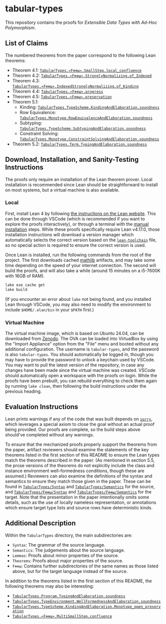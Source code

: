 # tabular-types

This repository contains the proofs for _Extensible Data Types with Ad-Hoc Polymorphism_.

## List of Claims

The numbered theorems from the paper correspond to the following Lean theorems:

- Theorem 4.1: [`TabularTypes.«F⊗⊕ω».SmallStep.local_confluence`](TabularTypes/F⊗⊕ω/Lemmas/Type/SmallStep.lean)
- Theorem 4.2: [`TabularTypes.«F⊗⊕ω».StronglyNormalizing.of_Indexed`](TabularTypes/F⊗⊕ω/Lemmas/Type/SmallStep.lean)
- Theorem 4.3: [`TabularTypes.«F⊗⊕ω».IndexedStronglyNormalizing.of_Kinding`](TabularTypes/F⊗⊕ω/Lemmas/Type/SmallStep.lean)
- Theorem 4.4: [`TabularTypes.«F⊗⊕ω».progress`](TabularTypes/F⊗⊕ω/Theorems.lean)
- Theorem 4.5: [`TabularTypes.«F⊗⊕ω».preservation`](TabularTypes/F⊗⊕ω/Theorems.lean)
- Theorem 5.1:
  - Kinding: [`TabularTypes.TypeScheme.KindingAndElaboration.soundness`](TabularTypes/Theorems/Type/KindingAndElaboration.lean)
  - Row Equivalence: [`TabularTypes.Monotype.RowEquivalenceAndElaboration.soundness`](TabularTypes/Theorems/Type/Basic.lean)
  - Subtyping: [`TabularTypes.TypeScheme.SubtypingAndElaboration.soundness`](TabularTypes/Theorems/Type/Basic.lean)
  - Constraint Solving: [`TabularTypes.Monotype.ConstraintSolvingAndElaboration.soundness`](TabularTypes/Theorems/Type/ConstraintSolvingAndElaboration.lean)
- Theorem 5.2: [`TabularTypes.Term.TypingAndElaboration.soundness`](TabularTypes/Theorems/Term.lean)

## Download, Installation, and Sanity-Testing Instructions

The proofs only require an installation of the Lean theorem prover. Local installation is recommended since Lean should be straightforward to install on most systems, but a virtual machine is also available.

### Local

First, install Lean 4 by following [the instructions on the Lean website](https://lean-lang.org/install/). This can be done through VSCode (which is recommended if you want to explore the proofs interactively), or through a terminal with the [manual installation](https://lean-lang.org/install/manual/) steps. While these proofs specifically require Lean v4.17.0, those installation instructions will download a version manager which automatically selects the correct version based on the [`lean-toolchain`](lean-toolchain) file, so no special action is required to ensure the correct version is used.

Once Lean is installed, run the following commands from the root of the project. The first downloads cached [mathlib](https://github.com/leanprover-community/mathlib4) artifacts, and may take some time depending on the speed of your internet connection. The second will build the proofs, and will also take a while (around 15 minutes on a i5-7600K with 16GB of RAM).

```sh
lake exe cache get
lake build
```

(If you encounter an error about `lake` not being found, and you installed Lean through VSCode, you may also need to modify the environment to include `$HOME/.elan/bin` in your `$PATH` first.)

### Virtual Machine

The virtual machine image, which is based on Ubuntu 24.04, can be downloaded from [Zenodo](https://zenodo.org/records/17298034). The OVA can be loaded into VirtualBox by using the "Import Appliance" option from the "File" menu and booted without any additional configuration. The username is `tabular-types`, and the password is also `tabular-types`. You should automatically be logged in, though you may have to provide the password to unlock a keychain used by VSCode. You may want to pull the latest version of the repository, in case any changes have been made since the virtual machine was created. VSCode should automatically open a workspace with the proofs on login. While the proofs have been prebuilt, you can rebuild everything to check them again by running `lake clean`, then following the build instructions under the previous heading.

## Evaluation Instructions

Lean prints warnings if any of the code that was built depends on [`sorry`](https://lean-lang.org/doc/reference/latest/Tactic-Proofs/Tactic-Reference/#sorry), which leverages a special axiom to close the goal without an actual proof being provided. Our proofs are complete, so the build steps above should've completed without any warnings.

To ensure that the mechanized proofs properly support the theorems from the paper, artifact reviewers should examine the statements of the key theorems listed in the first section of this README to ensure the Lean types match the theorems described in the paper. (As mentioned in section 5.5, the prose versions of the theorems do not explicitly include the class and instance environment well-formedness conditions, though these are assumed.) Reviewers can also examine the definitions of the syntax and semantics to ensure they match those given in the paper. These can be found in [`TabularTypes/Syntax`](TabularTypes/Syntax) and [`TabularTypes/Semantics`](TabularTypes/Semantics) for the source, and [`TabularTypes/F⊗⊕ω/Syntax`](TabularTypes/F⊗⊕ω/Syntax) and [`TabularTypes/F⊗⊕ω/Semantics`](TabularTypes/F⊗⊕ω/Semantics) for the target. Note that the presentation in the paper intentionally omits some details, such as the use of locally nameless representation, or annotations which ensure target type lists and source rows have deterministic kinds.

## Additional Description

Within the `TabularTypes` directory, the main subdirectories are:

- `Syntax`: The grammar of the source language.
- `Semantics`: The judgements about the source language.
- `Lemmas`: Proofs about minor properties of the source.
- `Theorems`: Proofs about major properties of the source.
- `F⊗⊕ω`: Contains further subdirectories of the same names as those listed above, but for the target language instead of the source.

In addition to the theorems listed in the first section of this README, the following theorems may also be interesting:

- [`TabularTypes.Program.TypingAndElaboration.soundness`](TabularTypes/Theorems/Program.lean)
- [`TabularTypes.TypeEnvironment.WellFormednessAndElaboration.soundness`](TabularTypes/Theorems/Type/KindingAndElaboration.lean)
- [`TabularTypes.TypeScheme.KindingAndElaboration.Monotype_open_preservation`](TabularTypes/Lemmas/Type/MonotypeOpenPreservation.lean)
- [`TabularTypes.«F⊗⊕ω».MultiSmallStep.confluence`](TabularTypes/F⊗⊕ω/Lemmas/Type/SmallStep.lean)
